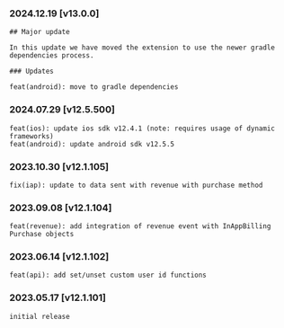 ### 2024.12.19 [v13.0.0]

```
## Major update 

In this update we have moved the extension to use the newer gradle dependencies process.

### Updates 

feat(android): move to gradle dependencies
```

### 2024.07.29 [v12.5.500]

```
feat(ios): update ios sdk v12.4.1 (note: requires usage of dynamic frameworks)
feat(android): update android sdk v12.5.5
```

### 2023.10.30 [v12.1.105]

```
fix(iap): update to data sent with revenue with purchase method
```

### 2023.09.08 [v12.1.104]

```
feat(revenue): add integration of revenue event with InAppBilling Purchase objects
```

### 2023.06.14 [v12.1.102]

```
feat(api): add set/unset custom user id functions
```

### 2023.05.17 [v12.1.101]

```
initial release
```

